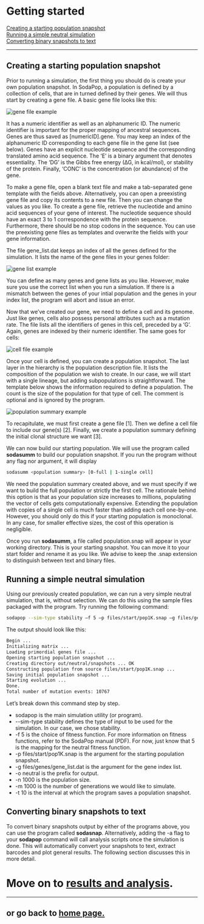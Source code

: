 # Getting started

[Creating a starting population snapshot](#start)  
[Running a simple neutral simulation](#simple)  
[Converting binary snapshots to text](#convert)

***

<a name="start"/>

## Creating a starting population snapshot

Prior to running a simulation, the first thing you should do is create your own population snapshot. In SodaPop, a population is defined by a collection of cells, that are in turned defined by their genes. We will thus start by creating a gene file. A basic gene file looks like this:

![gene file example](https://user-images.githubusercontent.com/29554043/29973868-0524bf4a-8eff-11e7-9e55-2fc43d006d28.png)

It has a numeric identifier as well as an alphanumeric ID. The numeric identifier is important for the proper mapping of ancestral sequences. Genes are thus saved as [numericID].gene. You may keep an index of the alphanumeric ID corresponding to each gene file in the gene list (see below). Genes have an explicit nucleotide sequence and the corresponding translated amino acid sequence. The ‘E’ is a binary argument that denotes essentiality. The ‘DG’ is the Gibbs free energy (∆G, in kcal/mol), or stability of the protein. Finally, ‘CONC’ is the concentration (or abundance) of the gene.

To make a gene file, open a blank text file and make a tab-separated gene template with the fields above. Alternatively, you can open a preexisting gene file and copy its contents to a new file. Then you can change the values as you like. To create a gene file, retrieve the nucleotide and amino acid sequences of your gene of interest. The nucleotide sequence should have an exact 3 to 1 correspondence with the protein sequence. Furthermore, there should be no stop codons in the sequence. You can use the preexisting gene files as templates and overwrite the fields with your gene information.

The file gene_list.dat keeps an index of all the genes defined for the simulation. It lists the name of the gene files in your genes folder:

![gene list example](https://user-images.githubusercontent.com/29554043/29973877-0c507052-8eff-11e7-9b6e-7cc005b2fafc.png)

You can define as many genes and gene lists as you like. However, make sure you use the correct list when you run a simulation. If there is a mismatch between the genes of your intial population and the genes in your index list, the program will abort and issue an error.

Now that we’ve created our gene, we need to define a cell and its genome. Just like genes, cells also possess personal attributes such as a mutation rate. The file lists all the identifiers of genes in this cell, preceded by a ‘G’. Again, genes are indexed by their numeric identifier. The same goes for cells:

![cell file example](https://user-images.githubusercontent.com/29554043/29973885-1148f836-8eff-11e7-800e-19a98d61080f.png)

Once your cell is defined, you can create a population snapshot. The last layer in the hierarchy is the population description file. It lists the composition of the population we wish to create. In our case, we will start with a single lineage, but adding subpopulations is straightforward. The template below shows the information required to define a population. The count is the size of the population for that type of cell. The comment is optional and is ignored by the program.

![population summary example](https://user-images.githubusercontent.com/29554043/29973889-149b8328-8eff-11e7-9fac-a336e186a5d2.png)

To recapitulate, we must first create a gene file [1]. Then we define a cell file to include our gene(s) [2]. Finally, we create a population summary defining the initial clonal structure we want [3]. 

We can now build our starting population. We will use the program called **sodasumm** to build our population snapshot. If you run the program without any flag nor argument, it will display

```bash
sodasumm <population summary> [0-full | 1-single cell]
```

We need the population summary created above, and we must specify if we want to build the full population or strictly the first cell. The rationale behind this option is that as your population size increases to millions, populating the vector of cells gets computationally expensive. Extending the population with copies of a single cell is much faster than adding each cell one-by-one. However, you should only do this if your starting population is monoclonal. In any case, for smaller effective sizes, the cost of this operation is negligible.

Once you run **sodasumm**, a file called population.snap will appear in your working directory. This is your starting snapshot. You can move it to your start folder and rename it as you like. We advise to keep the .snap extension to distinguish between text and binary files.

<a name="simple"/>

## Running a simple neutral simulation

Using our previously created population, we can run a very simple neutral simulation, that is, without selection. We can do this using the sample files packaged with the program. Try running the following command:

```bash
sodapop --sim-type stability –f 5 –p files/start/pop1K.snap –g files/genes/gene_list.dat –o neutral –n 1000 –m 1000 –t 10
```


The output should look like this:

```bash
Begin ... 
Initializing matrix ...
Loading primordial genes file ...
Opening starting population snapshot ...
Creating directory out/neutral/snapshots ... OK
Constructing population from source files/start/pop1K.snap ...
Saving initial population snapshot ... 
Starting evolution ...
Done.
Total number of mutation events: 10767
```

Let’s break down this command step by step.

- sodapop is the main simulation utility (or program).  
- --sim-type stability defines the type of input to be used for the simulation. In our case, we chose stability.  
- -f 5 is the choice of fitness function. For more information on fitness functions, refer to the SodaPop manual (PDF). For now, just know that 5 is the mapping for the neutral fitness function.  
- -p files/start/pop1K.snap is the argument for the starting population snapshot.  
- -g files/genes/gene_list.dat is the argument for the gene index list.  
- -o neutral is the prefix for output.  
- -n 1000  is the population size.  
- -m 1000  is the number of generations we would like to simulate.  
- -t 10  is the interval at which the program saves a population snapshot.  

<a name="convert"/>

## Converting binary snapshots to text

To convert binary snapshots output by either of the programs above, you can use the program called **sodasnap**. Alternatively, adding the -a flag to your **sodapop** command will call analysis scripts once the simulation is done. This will automatically convert your snapshots to text, extract barcodes and plot general results. The following section discusses this in more detail.

# Move on to [results and analysis](Using-the-analysis-tools.md).

***

## or go back to [home page.](index.md)



